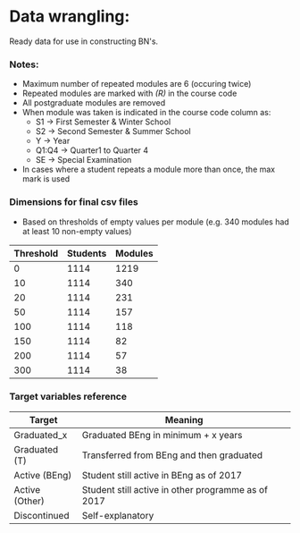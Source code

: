 # Data wrangling:

Ready data for use in constructing BN's.

### Notes:

* Maximum number of repeated modules are 6 (occuring twice)
* Repeated modules are marked with *(R)* in the course code
* All postgraduate modules are removed
* When module was taken is indicated in the course code column as:
	* S1 	-> First Semester & Winter School
	* S2 	-> Second Semester & Summer School
	* Y 	-> Year
	* Q1:Q4	-> Quarter1 to Quarter 4
	* SE	-> Special Examination
* In cases where a student repeats a module more than once, the max mark is used

### Dimensions for final csv files
* Based on thresholds of empty values per module (e.g. 340 modules had at least 10 non-empty values)

Threshold | Students | Modules
----------|----------|--------
0 | 1114 | 1219
10 | 1114 | 340
20 | 1114 | 231
50 | 1114 | 157
100 | 1114 | 118
150 | 1114 | 82
200 | 1114 | 57
300 | 1114 | 38

### Target variables reference

Target | Meaning
----------|---------
Graduated_x | Graduated BEng in minimum + x years 
Graduated (T) | Transferred from BEng and then graduated
Active (BEng) | Student still active in BEng as of 2017
Active (Other) | Student still active in other programme as of 2017
Discontinued | Self-explanatory
